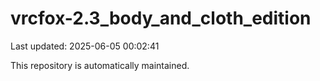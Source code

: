 # vrcfox-2.3_body_and_cloth_edition

Last updated: 2025-06-05 00:02:41

This repository is automatically maintained.
